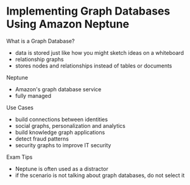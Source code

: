 # Implementing Graph Databases Using Amazon Neptune

What is a Graph Database?
- data is stored just like how you might sketch ideas on a whiteboard
- relationship graphs
- stores nodes and relationships instead of tables or documents

Neptune
- Amazon's graph database service
- fully managed

Use Cases
- build connections between identities
- social graphs, personalization and analytics
- build knowledge graph applications
- detect fraud patterns
- security graphs to improve IT security

Exam Tips
- Neptune is often used as a distractor
- if the scenario is not talking about graph databases, do not select it